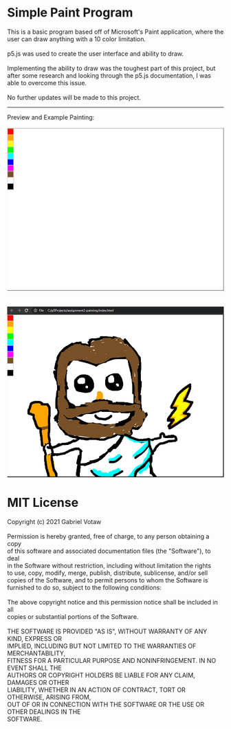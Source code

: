 # Simple Paint Program
This is a basic program based off of Microsoft's Paint application, where the user can draw anything with a 10 color limitation.<br />
<br />
p5.js was used to create the user interface and ability to draw.<br />
<br />
Implementing the ability to draw was the toughest part of this project, but after some research and looking through the p5.js documentation, I was able to overcome this issue.
<br />
<br />
No further updates will be made to this project.<br />

---


Preview and Example Painting:<br /><br />
<img src="https://raw.githubusercontent.com/gabrielvotaw/simple-paint/master/images/initalcanvas.PNG">
<br /><br /><br />
<img src="https://raw.githubusercontent.com/gabrielvotaw/simple-paint/master/images/mypainting.PNG"><br />

# MIT License
Copyright (c) 2021 Gabriel Votaw<br />
<br />
Permission is hereby granted, free of charge, to any person obtaining a copy<br />
of this software and associated documentation files (the "Software"), to deal<br />
in the Software without restriction, including without limitation the rights<br />
to use, copy, modify, merge, publish, distribute, sublicense, and/or sell<br />
copies of the Software, and to permit persons to whom the Software is<br />
furnished to do so, subject to the following conditions:<br />
<br />
The above copyright notice and this permission notice shall be included in all<br />
copies or substantial portions of the Software.<br />
<br />
THE SOFTWARE IS PROVIDED "AS IS", WITHOUT WARRANTY OF ANY KIND, EXPRESS OR<br />
IMPLIED, INCLUDING BUT NOT LIMITED TO THE WARRANTIES OF MERCHANTABILITY,<br />
FITNESS FOR A PARTICULAR PURPOSE AND NONINFRINGEMENT. IN NO EVENT SHALL THE<br />
AUTHORS OR COPYRIGHT HOLDERS BE LIABLE FOR ANY CLAIM, DAMAGES OR OTHER<br />
LIABILITY, WHETHER IN AN ACTION OF CONTRACT, TORT OR OTHERWISE, ARISING FROM,<br />
OUT OF OR IN CONNECTION WITH THE SOFTWARE OR THE USE OR OTHER DEALINGS IN THE<br />
SOFTWARE.
